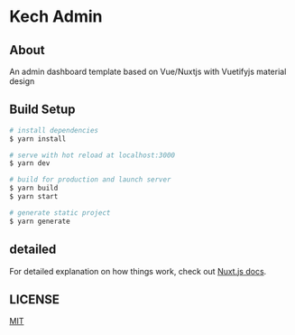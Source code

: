 # Kech Admin

## About
An admin dashboard template based on Vue/Nuxtjs with Vuetifyjs material design 

## Build Setup

```bash
# install dependencies
$ yarn install

# serve with hot reload at localhost:3000
$ yarn dev

# build for production and launch server
$ yarn build
$ yarn start

# generate static project
$ yarn generate
```

## detailed
For detailed explanation on how things work, check out [Nuxt.js docs](https://nuxtjs.org).

## LICENSE
[MIT](./LICENSE)
